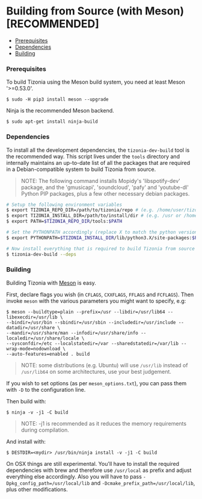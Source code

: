 # Building from Source (with Meson) [RECOMMENDED]

<!-- START doctoc generated TOC please keep comment here to allow auto update -->
<!-- DON'T EDIT THIS SECTION, INSTEAD RE-RUN doctoc TO UPDATE -->

- [Prerequisites](#prerequisites)
- [Dependencies](#dependencies)
- [Building](#building)

<!-- END doctoc generated TOC please keep comment here to allow auto update -->

### Prerequisites

To build Tizonia using the Meson build system, you need at least Meson
'>=0.53.0'.

```
$ sudo -H pip3 install meson --upgrade
```

Ninja is the recommended Meson backend.

```
$ sudo apt-get install ninja-build
```

### Dependencies

To install all the development dependencies, the `tizonia-dev-build` tool is the
recommended way. This script lives under the `tools` directory and internally
maintains an up-to-date list of all the packages that are required in a
Debian-compatible system to build Tizonia from source.

> NOTE: The following command installs Mopidy's 'libspotify-dev' package, and
> the 'gmusicapi', 'soundcloud', 'pafy' and 'youtube-dl' Python PIP packages,
> plus a few other necessary debian packages.

```bash
# Setup the following environment variables
$ export TIZONIA_REPO_DIR=/path/to/tizonia/repo # (e.g. /home/user/tizonia-openmax-il)
$ export TIZONIA_INSTALL_DIR=/path/to/install/dir # (e.g. /usr or /home/user/temp)
$ export PATH=$TIZONIA_REPO_DIR/tools:$PATH

# Set the PYTHONPATH accordingly (replace X to match the python version on your system)
$ export PYTHONPATH=$TIZONIA_INSTALL_DIR/lib/python3.X/site-packages:$PYTHONPATH

# Now install everything that is required to build Tizonia from source (Debian derivative assumed)
$ tizonia-dev-build --deps
```

### Building

Building Tizonia with [Meson](https://mesonbuild.com/) is easy.

First, declare flags you wish (in `CFLAGS`, `CXXFLAGS`, `FFLAGS` and `FCFLAGS`).
Then invoke `meson` with the various parameters you might want to specify, e.g:

```
$ meson --buildtype=plain --prefix=/usr --libdir=/usr/lib64 --libexecdir=/usr/lib \
--bindir=/usr/bin --sbindir=/usr/sbin --includedir=/usr/include --datadir=/usr/share \
--mandir=/usr/share/man --infodir=/usr/share/info --localedir=/usr/share/locale \
--sysconfdir=/etc --localstatedir=/var --sharedstatedir=/var/lib --wrap-mode=nodownload \
--auto-features=enabled . build
```

> NOTE: some distributions (e.g. Ubuntu) will use `/usr/lib` instead of
> `/usr/lib64` on some architectures, use your best judgement.

If you wish to set options (as per `meson_options.txt`), you can pass them with
`-D` to the configuration line.

Then build with:

```
$ ninja -v -j1 -C build
```

> NOTE: -j1 is recommended as it reduces the memory requirements during
> compilation.

And install with:

```
$ DESTDIR=<mydir> /usr/bin/ninja install -v -j1 -C build
```

On OSX things are still experimental. You'll have to install the required
dependencies with brew and therefore use `/usr/local` as prefix and adjust
everything else accordingly. Also you will have to pass
`-Dpkg_config_path=/usr/local/lib` and `-Dcmake_prefix_path=/usr/local/lib`,
plus other modifications.
